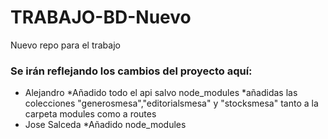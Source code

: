 # TRABAJO-BD-Nuevo

Nuevo repo para el trabajo

### Se irán reflejando los cambios del proyecto aquí:
- Alejandro
  *Añadido todo el api salvo node_modules
  *añadidas las colecciones "generosmesa","editorialsmesa" y "stocksmesa" tanto a la carpeta modules como a routes
- Jose Salceda
  *Añadido node_modules
